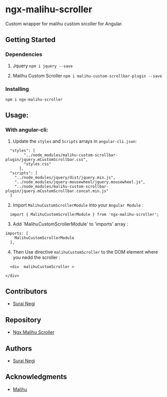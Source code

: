 ﻿# ngx-malihu-scroller

Custom wrapper for malihu custom srcoller for Angular.

## Getting Started


### Dependencies

1. Jquery
  `npm i jquery --save`
  
2. Malihu Custom Scroller
 `npm i malihu-custom-scrollbar-plugin --save`

### Installing
`npm i ngx-malihu-scroller`

## Usage:

### With angular-cli:

1. Update the  `styles` and `Scripts` arrays in `angular-cli.json`:
```
  "styles": [
        "../node_modules/malihu-custom-scrollbar-plugin/jquery.mCustomScrollbar.css",
        "styles.css"
      ],
  "scripts": [
    "../node_modules/jquery/dist/jquery.min.js",
    "../node_modules/jquery-mousewheel/jquery.mousewheel.js",
    "../node_modules/malihu-custom-scrollbar-plugin/jquery.mCustomScrollbar.concat.min.js"
  ]
```
2. Import `MalihuCustomScrollerModule` into your `Angular Module` : 

```
  import { MalihuCustomScrollerModule } from 'ngx-malihu-scroller';
```
3. Add `MalihuCustomScrollerModule' to 'imports' array :

```
imports: [
    MalihuCustomScrollerModule
  ],
```
4. Then Use directive `malihuCustomScroller` to the DOM element where you nedd the scroller :

```
  <div  malihuCustomScroller >
  
</div>
```

## Contributors

* [Suraj Negi](https://github.com/ersurajnegi)

## Repository
* [Ngx Malihu Scroller](https://github.com/ersurajnegi/ngx-malihu-scroller)


## Authors

* [Suraj Negi](https://github.com/ersurajnegi)



## Acknowledgments

* [Malihu](http://manos.malihu.gr/jquery-custom-content-scroller)
